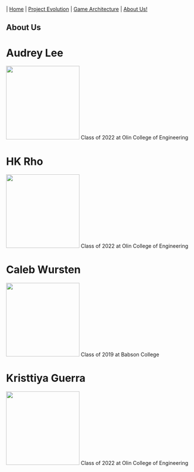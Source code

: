 | [Home](Home.md) 	| [Project Evolution](ProjectEvolution.md)  | [Game Architecture](GameArchitecture.md) 	| [About Us!](AboutUs.md)

## About Us

# Audrey Lee
<img src="https://github.com/hkRho/OvenHouse/blob/website_branch/audrey_pic.jpg" height="200">
Class of 2022 at Olin College of Engineering

# HK Rho
<img src="https://github.com/hkRho/OvenHouse/blob/website_branch/hk_pic.png" height="200">
Class of 2022 at Olin College of Engineering

# Caleb Wursten
<img src="https://github.com/hkRho/OvenHouse/blob/website_branch/caleb_pic.jpg" height="200">
Class of 2019 at Babson College

# Kristtiya Guerra
<img src="https://github.com/hkRho/OvenHouse/blob/website_branch/kristtiya_pic.jpg" height="200">
Class of 2022 at Olin College of Engineering
